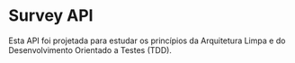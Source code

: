 # Survey API
Esta API foi projetada para estudar os princípios da Arquitetura Limpa e do Desenvolvimento Orientado a Testes (TDD).